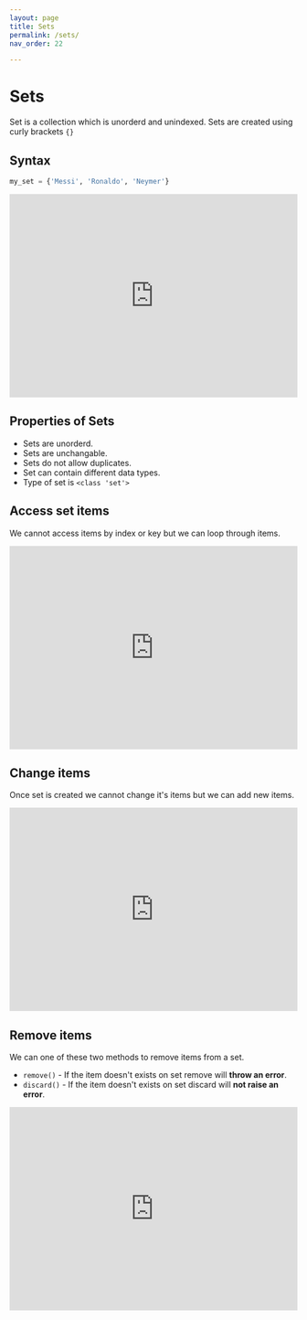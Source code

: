 ```yaml
---
layout: page
title: Sets
permalink: /sets/
nav_order: 22 

---
```

# Sets 
Set is a collection which is unorderd and unindexed. Sets are created using curly brackets `{}`

## Syntax

```python
my_set = {'Messi', 'Ronaldo', 'Neymer'}
```

<div class="code-example">
<iframe src="https://trinket.io/embed/python3/f3d00dbb8b" width="100%" height="356" frameborder="0" marginwidth="0" marginheight="0" allowfullscreen></iframe>
</div>

## Properties of Sets
* Sets are unorderd.
* Sets are unchangable.
* Sets do not allow duplicates.
* Set can contain different data types.
* Type of set is `<class 'set'>`

## Access set items

We cannot access items by index or key but we can loop through items.



<div class="code-example">
<iframe src="https://trinket.io/embed/python3/bc0e136cb5" width="100%" height="356" frameborder="0" marginwidth="0" marginheight="0" allowfullscreen></iframe>
</div>


## Change items

Once set is created we cannot change it's items but we can add new items.

<div class="code-example">
<iframe src="https://trinket.io/embed/python3/b8ca7bd71e" width="100%" height="356" frameborder="0" marginwidth="0" marginheight="0" allowfullscreen></iframe>
</div>


## Remove items

We can one of these two methods to remove items from a set.

* `remove()` - If the item doesn't exists on set remove will **throw an error**.
* `discard()` - If the item doesn't exists on set discard will **not raise an error**.


<div class="code-example">
<iframe src="https://trinket.io/embed/python3/884548c048" width="100%" height="356" frameborder="0" marginwidth="0" marginheight="0" allowfullscreen></iframe>
</div>



















